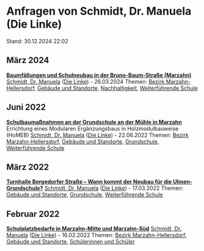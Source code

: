 # Anfragen von Schmidt, Dr. Manuela (Die Linke)

Stand: 30.12.2024 22:02

## März 2024
**[Baumfällungen und Schulneubau in der Bruno-Baum-Straße (Marzahn)](https://pardok.parlament-berlin.de/starweb/adis/citat/VT/19/SchrAnfr/S19-18543.pdf)**
[Schmidt, Dr. Manuela](autor_schmidt_dr_manuela_die_linke.md) ([Die Linke](fraktion_die_linke.md)) - 26.03.2024
Themen: [Bezirk Marzahn-Hellersdorf](bezirk_marzahn-hellersdorf.md), [Gebäude und Standorte](thema_gebaeude_und_standorte.md), [Nachhaltigkeit](thema_nachhaltigkeit.md), [Weiterführende Schule](thema_weiterfuehrende_schule.md)

## Juni 2022
**[Schulbaumaßnahmen an der Grundschule an der Mühle in Marzahn](https://pardok.parlament-berlin.de/starweb/adis/citat/VT/19/SchrAnfr/S19-12147.pdf)**
Errichtung eines Modularen Ergänzungsbaus in Holzmodulbauweise (HoMEB)
[Schmidt, Dr. Manuela](autor_schmidt_dr_manuela_die_linke.md) ([Die Linke](fraktion_die_linke.md)) - 22.06.2022
Themen: [Bezirk Marzahn-Hellersdorf](bezirk_marzahn-hellersdorf.md), [Gebäude und Standorte](thema_gebaeude_und_standorte.md), [Grundschule](thema_grundschule.md), [Weiterführende Schule](thema_weiterfuehrende_schule.md)

## März 2022
**[Turnhalle Bergedorfer Straße – Wann kommt der Neubau für die Ulmen-Grundschule?](https://pardok.parlament-berlin.de/starweb/adis/citat/VT/19/SchrAnfr/S19-11143.pdf)**
[Schmidt, Dr. Manuela](autor_schmidt_dr_manuela_die_linke.md) ([Die Linke](fraktion_die_linke.md)) - 17.03.2022
Themen: [Gebäude und Standorte](thema_gebaeude_und_standorte.md), [Grundschule](thema_grundschule.md), [Weiterführende Schule](thema_weiterfuehrende_schule.md)

## Februar 2022
**[Schulplatzbedarfe in Marzahn-Mitte und Marzahn-Süd](https://pardok.parlament-berlin.de/starweb/adis/citat/VT/19/SchrAnfr/S19-10821.pdf)**
[Schmidt, Dr. Manuela](autor_schmidt_dr_manuela_die_linke.md) ([Die Linke](fraktion_die_linke.md)) - 16.02.2022
Themen: [Bezirk Marzahn-Hellersdorf](bezirk_marzahn-hellersdorf.md), [Gebäude und Standorte](thema_gebaeude_und_standorte.md), [Schülerinnen und Schüler](thema_schuelerinnen_und_schueler.md)

